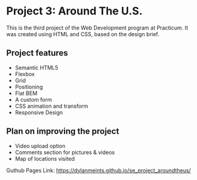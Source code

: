 # Project 3: Around The U.S.

This is the third project of the Web Development program at Practicum. It was created using HTML and CSS, based on the design brief.

## Project features

- Semantic HTML5
- Flexbox
- Grid
- Positioning
- Flat BEM
- A custom form
- CSS animation and transform
- Responsive Design

## Plan on improving the project

- Video upload option
- Comments section for pictures & videos
- Map of locations visited

Guthub Pages Link:
https://dylanmeints.github.io/se_project_aroundtheus/
